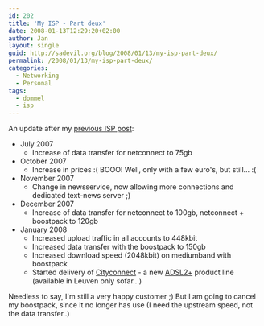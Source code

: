 ```yaml
---
id: 202
title: 'My ISP - Part deux'
date: 2008-01-13T12:29:20+02:00
author: Jan
layout: single
guid: http://sadevil.org/blog/2008/01/13/my-isp-part-deux/
permalink: /2008/01/13/my-isp-part-deux/
categories:
  - Networking
  - Personal
tags:
  - dommel
  - isp
---
```

An update after my [previous ISP post](/2007/02/21/my-isp/):

  * July 2007 
      * Increase of data transfer for netconnect to 75gb
  * October 2007 
      * Increase in prices :( BOOO! Well, only with a few euro's, but still... :(
  * November 2007 
      * Change in newsservice, now allowing more connections and dedicated text-news server ;)
  * December 2007 
      * Increase of data transfer for netconnect to 100gb, netconnect + boostpack to 120gb
  * January 2008 
      * Increased upload traffic in all accounts to 448kbit
      * Increased data transfer with the boostpack to 150gb
      * Increased download speed (2048kbit) on mediumband with boostpack
      * Started delivery of [Cityconnect](http://www.dommel.be/nl/adsl/adsl2.php?cust=home) - a new [ADSL2+](http://en.wikipedia.org/wiki/Asymmetric_Digital_Subscriber_Line_2_Plus) product line (available in Leuven only sofar...)

Needless to say, I'm still a very happy customer ;) But I am going to cancel my boostpack, since it no longer has use (I need the upstream speed, not the data transfer..)
